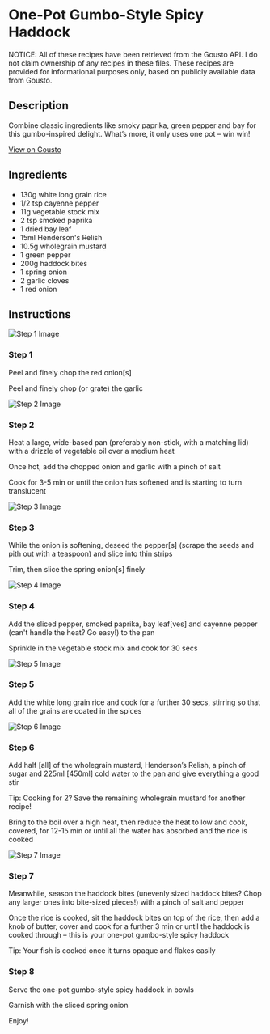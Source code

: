 # One-Pot Gumbo-Style Spicy Haddock

NOTICE: All of these recipes have been retrieved from the Gousto API. I do not claim ownership of any recipes in these files. These recipes are provided for informational purposes only, based on publicly available data from Gousto.

## Description

Combine classic ingredients like smoky paprika, green pepper and bay for this gumbo-inspired delight. What’s more, it only uses one pot – win win! 

[View on Gousto](https://www.gousto.co.uk/recipes/cookbook/gumbo-style-spicy-haddock-one-pot)

## Ingredients

- 130g white long grain rice
- 1/2 tsp cayenne pepper
- 11g vegetable stock mix
- 2 tsp smoked paprika
- 1 dried bay leaf 
- 15ml Henderson's Relish
- 10.5g wholegrain mustard
- 1 green pepper
- 200g haddock bites 
- 1 spring onion
- 2 garlic cloves
- 1 red onion

## Instructions

![Step 1 Image](https://production-media.gousto.co.uk/cms/recipe-step-image/812.-step-1-x200.jpg)

### Step 1

Peel and finely chop the red onion<span class="text-danger">[s]</span>

Peel and finely chop (or grate) the garlic

![Step 2 Image](https://production-media.gousto.co.uk/cms/recipe-step-image/812.-step-2-x200.jpg)

### Step 2

Heat a large, wide-based pan (preferably non-stick, with a matching lid) with a drizzle of vegetable oil over a medium heat

Once hot, add the chopped onion and garlic with a pinch of salt

Cook for 3-5 min or until the onion has softened and is starting to turn translucent

![Step 3 Image](https://production-media.gousto.co.uk/cms/recipe-step-image/812.-step-3-x200.jpg)

### Step 3

While the onion is softening, deseed the pepper<span class="text-danger">[s]</span> (scrape the seeds and pith out with a teaspoon) and slice into thin strips

Trim, then slice the spring onion<span class="text-danger">[s]</span> finely

![Step 4 Image](https://production-media.gousto.co.uk/cms/recipe-step-image/812.-step-4-x200.jpg)

### Step 4

Add the sliced pepper, smoked paprika, bay leaf<span class="text-danger">[ves]</span> and cayenne pepper (can't handle the heat? Go easy!) to the pan

Sprinkle in the vegetable stock mix and cook for 30 secs

![Step 5 Image](https://production-media.gousto.co.uk/cms/recipe-step-image/812.-step-5-x200.jpg)

### Step 5

Add the white long grain rice and cook for a further 30 secs, stirring so that all of the grains are coated in the spices

![Step 6 Image](https://production-media.gousto.co.uk/cms/recipe-step-image/812.-step-6-x200.jpg)

### Step 6

Add half <span class="text-danger">[all]</span> of the wholegrain mustard, Henderson’s Relish, a pinch of sugar and 225ml <span class="text-danger">[450ml]</span> cold water to the pan and give everything a good stir

Tip: Cooking for 2? Save the remaining wholegrain mustard for another recipe!

Bring to the boil over a high heat, then reduce the heat to low and cook, covered, for 12-15 min or until all the water has absorbed and the rice is cooked

![Step 7 Image](https://production-media.gousto.co.uk/cms/recipe-step-image/812.-step-7-x200.jpg)

### Step 7

Meanwhile, season the haddock bites (unevenly sized haddock bites? Chop any larger ones into bite-sized pieces!) with a pinch of salt and pepper

Once the rice is cooked, sit the haddock bites on top of the rice, then add a knob of butter, cover and cook for a further 3 min or until the haddock is cooked through – this is your one-pot gumbo-style spicy haddock

Tip: Your fish is cooked once it turns opaque and flakes easily

### Step 8

Serve the one-pot gumbo-style spicy haddock in bowls

Garnish with the sliced spring onion

Enjoy!

